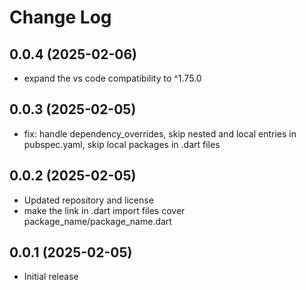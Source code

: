 # Change Log

## 0.0.4 (2025-02-06)

- expand the vs code compatibility to ^1.75.0

## 0.0.3 (2025-02-05)

- fix: handle dependency_overrides, skip nested and local entries in pubspec.yaml, skip local packages in .dart files

## 0.0.2 (2025-02-05)

- Updated repository and license
- make the link in .dart import files cover package_name/package_name.dart

## 0.0.1 (2025-02-05)

- Initial release
